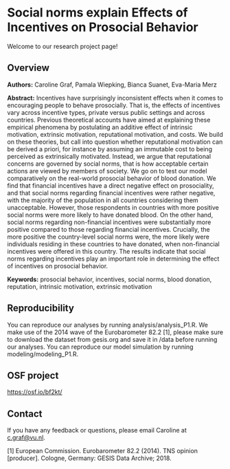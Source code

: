 # Social norms explain Effects of Incentives on Prosocial Behavior

Welcome to our research project page!

## Overview

**Authors:** Caroline Graf, Pamala Wiepking, Bianca Suanet, Eva-Maria Merz

**Abstract:** Incentives have surprisingly inconsistent effects when it comes to encouraging people to behave prosocially. That is, the effects of incentives vary across incentive types, private versus public settings and across countries. Previous theoretical accounts have aimed at explaining these empirical phenomena by postulating an additive effect of intrinsic motivation, extrinsic motivation, reputational motivation, and costs. We build on these theories, but call into question whether reputational motivation can be derived a priori, for instance by assuming an immutable cost to being perceived as extrinsically motivated. Instead, we argue that reputational concerns are governed by social norms, that is how acceptable certain actions are viewed by members of society. We go on to test our model comparatively on the real-world prosocial behavior of blood donation. We find that financial incentives have a direct negative effect on prosociality, and that social norms regarding financial incentives were rather negative, with the majority of the population in all countries considering them unacceptable. However, those respondents in countries with more positive social norms were more likely to have donated blood. On the other hand, social norms regarding non-financial incentives were substantially more positive compared to those regarding financial incentives. Crucially, the more positive the country-level social norms were, the more likely were individuals residing in these countries to have donated, when non-financial incentives were offered in this country. The results indicate that social norms regarding incentives play an important role in determining the effect of incentives on prosocial behavior.

**Keywords:** prosocial behavior, incentives, social norms, blood donation, reputation, intrinsic motivation, extrinsic motivation


## Reproducibility

You can reproduce our analyses by running analysis/analysis_P1.R. We make use of the 2014 wave of the Eurobarometer 82.2 [1], please make sure to download the dataset from gesis.org and save it in /data before running our analyses. You can reproduce our model simulation by running modeling/modeling_P1.R.

## OSF project

https://osf.io/bf2kt/

## Contact

If you have any feedback or questions, please email Caroline at c.graf@vu.nl.

[1] European Commission. Eurobarometer 82.2 (2014). TNS opinion [producer]. Cologne, Germany: GESIS Data Archive; 2018.